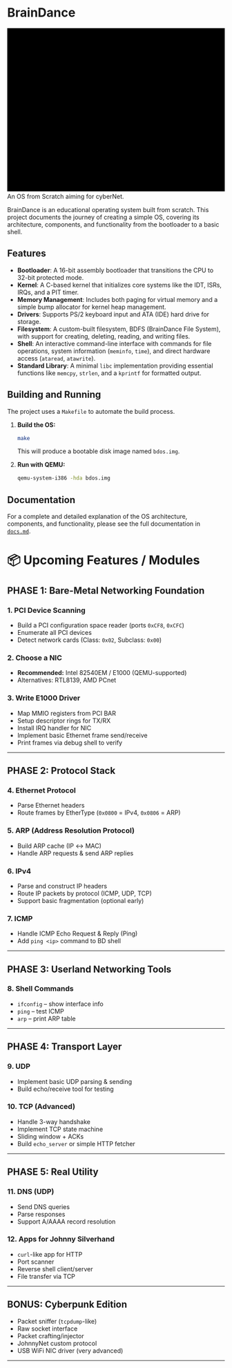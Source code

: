 # BrainDance
![BrainDance](readme/braindance.gif)
An OS from Scratch aiming for cyberNet.

BrainDance is an educational operating system built from scratch. This project documents the journey of creating a simple OS, covering its architecture, components, and functionality from the bootloader to a basic shell.

## Features

*   **Bootloader**: A 16-bit assembly bootloader that transitions the CPU to 32-bit protected mode.
*   **Kernel**: A C-based kernel that initializes core systems like the IDT, ISRs, IRQs, and a PIT timer.
*   **Memory Management**: Includes both paging for virtual memory and a simple bump allocator for kernel heap management.
*   **Drivers**: Supports PS/2 keyboard input and ATA (IDE) hard drive for storage.
*   **Filesystem**: A custom-built filesystem, BDFS (BrainDance File System), with support for creating, deleting, reading, and writing files.
*   **Shell**: An interactive command-line interface with commands for file operations, system information (`meminfo`, `time`), and direct hardware access (`ataread`, `atawrite`).
*   **Standard Library**: A minimal `libc` implementation providing essential functions like `memcpy`, `strlen`, and a `kprintf` for formatted output.

## Building and Running

The project uses a `Makefile` to automate the build process.

1.  **Build the OS:**
    ```sh
    make
    ```
    This will produce a bootable disk image named `bdos.img`.

2.  **Run with QEMU:**
    ```sh
    qemu-system-i386 -hda bdos.img
    ```

## Documentation

For a complete and detailed explanation of the OS architecture, components, and functionality, please see the full documentation in [`docs.md`](docs.md).

# 📦 Upcoming Features / Modules

## PHASE 1: Bare-Metal Networking Foundation

### 1. PCI Device Scanning
- Build a PCI configuration space reader (ports `0xCF8`, `0xCFC`)
- Enumerate all PCI devices
- Detect network cards (Class: `0x02`, Subclass: `0x00`)

### 2. Choose a NIC
- **Recommended:** Intel 82540EM / E1000 (QEMU-supported)
- Alternatives: RTL8139, AMD PCnet

### 3. Write E1000 Driver
- Map MMIO registers from PCI BAR
- Setup descriptor rings for TX/RX
- Install IRQ handler for NIC
- Implement basic Ethernet frame send/receive
- Print frames via debug shell to verify

---

## PHASE 2: Protocol Stack

### 4. Ethernet Protocol
- Parse Ethernet headers
- Route frames by EtherType (`0x0800` = IPv4, `0x0806` = ARP)

### 5. ARP (Address Resolution Protocol)
- Build ARP cache (IP ↔ MAC)
- Handle ARP requests & send ARP replies

### 6. IPv4
- Parse and construct IP headers
- Route IP packets by protocol (ICMP, UDP, TCP)
- Support basic fragmentation (optional early)

### 7. ICMP
- Handle ICMP Echo Request & Reply (Ping)
- Add `ping <ip>` command to BD shell

---

## PHASE 3: Userland Networking Tools

### 8. Shell Commands
- `ifconfig` – show interface info
- `ping` – test ICMP
- `arp` – print ARP table

---

## PHASE 4: Transport Layer

### 9. UDP
- Implement basic UDP parsing & sending
- Build echo/receive tool for testing

### 10. TCP (Advanced)
- Handle 3-way handshake
- Implement TCP state machine
- Sliding window + ACKs
- Build `echo_server` or simple HTTP fetcher

---

## PHASE 5: Real Utility

### 11. DNS (UDP)
- Send DNS queries
- Parse responses
- Support A/AAAA record resolution

### 12. Apps for Johnny Silverhand
- `curl`-like app for HTTP
- Port scanner
- Reverse shell client/server
- File transfer via TCP

---

## BONUS: Cyberpunk Edition

- Packet sniffer (`tcpdump`-like)
- Raw socket interface
- Packet crafting/injector
- JohnnyNet custom protocol
- USB WiFi NIC driver (very advanced)

---
